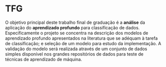 # TFG
O objetivo principal deste trabalho final de graduação é a **análise** da aplicação do **aprendizado profundo** para classificação de dados. Especificamente o projeto se concentra na descrição dos modelos de aprendizado profundo apresentados na literatura que se adéquam à tarefa de classificação; e seleção de um modelo para estudo da implementação. A validação do modelo será realizada através de um conjunto de dados simples disponível nos grandes repositórios de dados para teste de técnicas de aprendizado de máquina.  
